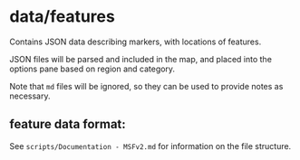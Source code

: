 # data/features

Contains JSON data describing markers, with locations of features.

JSON files will be parsed and included in the map, and placed into the options pane based on region and category.

Note that `md` files will be ignored, so they can be used to provide notes as necessary.

## feature data format:

See `scripts/Documentation - MSFv2.md` for information on the file structure.
